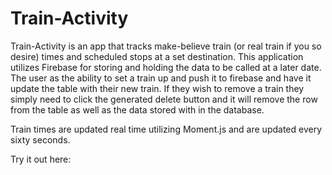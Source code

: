 # Train-Activity

Train-Activity is an app that tracks make-believe train (or real train if you so desire) times and scheduled stops at a set destination. This application utilizes Firebase for storing and holding the data to be called at a later date. The user as the ability to set a train up and push it to firebase and have it update the table with their new train. If they wish to remove a train they simply need to click the generated delete button and it will remove the row from the table as well as the data stored with in the database.

Train times are updated real time utilizing Moment.js and are updated every sixty seconds.

Try it out here: 
